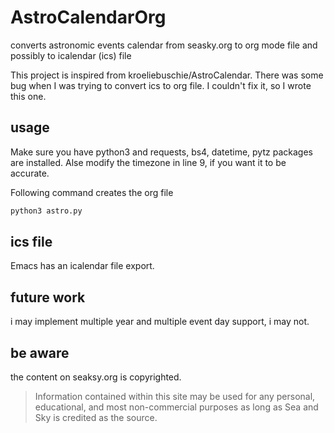 # AstroCalendarOrg
converts astronomic events calendar from seasky.org to org mode file and possibly to icalendar (ics) file


This project is inspired from kroeliebuschie/AstroCalendar. There was some bug when I was trying to convert ics to org file. I couldn't fix it, so I wrote this one. 
## usage

Make sure you have python3 and requests, bs4, datetime, pytz packages are installed.
Alse modify the timezone in line 9, if you want it to be accurate.

 
Following command creates the org file

```bash
python3 astro.py
```

## ics file

Emacs has an icalendar file export.

## future work

i may implement multiple year and multiple event day support, i may not.

## be aware

the content on seaksy.org is copyrighted.

>Information contained within this site may be used for any personal, educational, and most non-commercial purposes as long as Sea and Sky is credited as the source.

